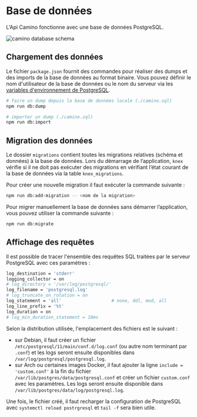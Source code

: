 # Base de données

L'Api Camino fonctionne avec une base de données PostgreSQL.

![camino database schema](media://database/camino-db.svg)

## Chargement des données

Le fichier `package.json` fournit des commandes pour réaliser des dumps et des
imports de la base de données au format binaire. Vous pouvez définir le nom
d'utilisateur de la base de données ou le nom du serveur via les [variables
d'environnement de PostgreSQL](https://docs.postgresql.fr/12/libpq-envars.html).

```sh
# faire un dump depuis la base de données locale (./camino.sql)
npm run db:dump

# importer un dump (./camino.sql)
npm run db:import
```

## Migration des données

Le dossier `migrations` contient toutes les migrations relatives (schéma et données) à la base de données.
Lors du démarrage de l’application, `knex` vérifie si il ne doit pas exécuter des migrations en vérifiant
l’état courant de la base de données via la table `knex_migrations`.

Pour créer une nouvelle migration il faut exécuter la commande suivante :

```bash
npm run db:add-migration -- <nom de la migration>
```

Pour migrer manuellement la base de données sans démarrer l’application, vous pouvez utiliser la commande suivante :

```bash
npm run db:migrate
```

## Affichage des requêtes

Il est possible de tracer l'ensemble des requêtes SQL traitées par le serveur
PostgreSQL avec ces paramètres :

```bash
log_destination = 'stderr'
logging_collector = on
# log_directory = '/var/log/postgresql/'
log_filename = 'postgresql.log'
# log_truncate_on_rotation = on
log_statement = 'all'                   # none, ddl, mod, all
log_line_prefix = '%t'
log_duration = on
# log_min_duration_statement = 10ms
```

Selon la distribution utilisée, l'emplacement des fichiers est le suivant :

- sur Debian, il faut créer un fichier `/etc/postgresql/11/main/conf.d/log.conf`
  (ou autre nom terminant par `.conf`) et les logs seront ensuite disponibles
  dans `/var/log/postgresql/postgresql.log`.
- sur Arch ou certaines images Docker, il faut ajouter la ligne `include = 'custom.conf'` à la fin du fichier `/var/lib/postgres/data/postgresql.conf` et
  créer un fichier `custom.conf` avec les paramètres. Les logs seront ensuite
  disponible dans `/var/lib/postgres/data/log/postgresql.log`.

Une fois, le fichier créé, il faut recharger la configuration de PostgreSQL avec `systemctl reload postrgresql` et `tail -f` sera bien utile.
